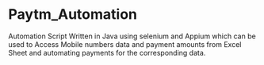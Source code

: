 # Paytm_Automation
Automation Script Written in Java using selenium and Appium which can be used to Access Mobile numbers data and payment amounts from Excel Sheet and automating payments for the corresponding data.
